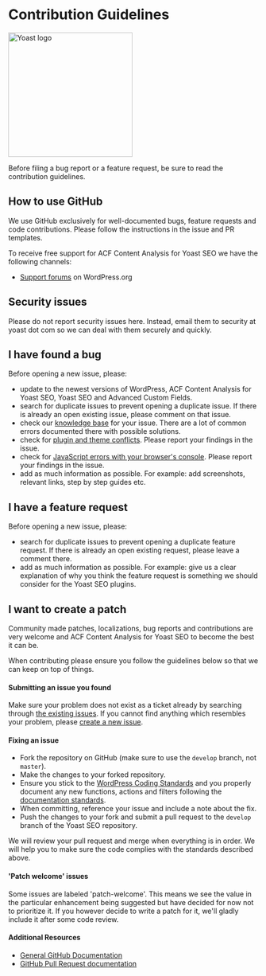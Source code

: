 # Contribution Guidelines
<img src="https://yoast-mercury.s3.amazonaws.com/uploads/2013/02/Yoast_Logo_Large_RGB.png" alt="Yoast logo" width="250px" />

Before filing a bug report or a feature request, be sure to read the contribution guidelines.

## How to use GitHub
We use GitHub exclusively for well-documented bugs, feature requests and code contributions.
Please follow the instructions in the issue and PR templates. 

To receive free support for ACF Content Analysis for Yoast SEO we have the following channels:
* [Support forums](https://wordpress.org/support/plugin/acf-content-analysis-for-yoast-seo/) on WordPress.org

## Security issues
Please do not report security issues here. Instead, email them to security at yoast dot com so we can deal with them securely and quickly.

## I have found a bug
Before opening a new issue, please:
* update to the newest versions of WordPress, ACF Content Analysis for Yoast SEO, Yoast SEO and Advanced Custom Fields.
* search for duplicate issues to prevent opening a duplicate issue. If there is already an open existing issue, please comment on that issue.
* check our [knowledge base](http://kb.yoast.com) for your issue. There are a lot of common errors documented there with possible solutions.
* check for [plugin and theme conflicts](https://kb.yoast.com/kb/how-to-check-for-plugin-conflicts/). Please report your findings in the issue.
* check for [JavaScript errors with your browser's console](https://kb.yoast.com/kb/how-to-find-javascript-errors-with-your-browsers-console/). Please report your findings in the issue.
* add as much information as possible. For example: add screenshots, relevant links, step by step guides etc.

## I have a feature request
Before opening a new issue, please:
* search for duplicate issues to prevent opening a duplicate feature request. If there is already an open existing request, please leave a comment there.
* add as much information as possible. For example: give us a clear explanation of why you think the feature request is something we should consider for the Yoast SEO plugins.

## I want to create a patch
Community made patches, localizations, bug reports and contributions are very welcome and ACF Content Analysis for Yoast SEO to become the best it can be.

When contributing please ensure you follow the guidelines below so that we can keep on top of things.

#### Submitting an issue you found
Make sure your problem does not exist as a ticket already by searching through [the existing issues](https://github.com/Yoast/yoast-acf-analysis/issues). If you cannot find anything which resembles your problem, please [create a new issue](https://github.com/Yoast/yoast-acf-analysis/issues/new).

#### Fixing an issue
* Fork the repository on GitHub (make sure to use the `develop` branch, not `master`).
* Make the changes to your forked repository.
* Ensure you stick to the [WordPress Coding Standards](http://make.wordpress.org/core/handbook/coding-standards/) and you properly document any new functions, actions and filters following the [documentation standards](http://make.wordpress.org/core/handbook/inline-documentation-standards/php-documentation-standards/).
* When committing, reference your issue and include a note about the fix.
* Push the changes to your fork and submit a pull request to the `develop` branch of the Yoast SEO repository.

We will review your pull request and merge when everything is in order. We will help you to make sure the code complies with the standards described above.

#### 'Patch welcome' issues
Some issues are labeled 'patch-welcome'. This means we see the value in the particular enhancement being suggested but have decided for now not to prioritize it. If you however decide to write a patch for it, we'll gladly include it after some code review.

#### Additional Resources
* [General GitHub Documentation](http://help.github.com/)
* [GitHub Pull Request documentation](http://help.github.com/send-pull-requests/)
